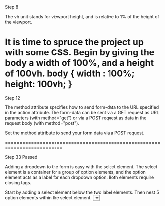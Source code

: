 Step 8

The vh unit stands for viewport height, and is relative to 1% of the height
of the viewport.

It is time to spruce the project up with some CSS. Begin by giving the body
a width of 100%, and a height of 100vh. body { width : 100%; height: 100vh;
}
==========================================================================

Step 12

The method attribute specifies how to send form-data to the URL specified
in the action attribute. The form-data can be sent via a GET request as URL
parameters (with method="get") or via a POST request as data in the request
body (with method="post").

Set the method attribute to send your form data via a POST request.
<form action='https://register-demo.freecodecamp.org' method='post'></form>

==========================================================================

Step 33 Passed

Adding a dropdown to the form is easy with the select element. The select
element is a container for a group of option elements, and the option
element acts as a label for each dropdown option. Both elements require
closing tags.

Start by adding a select element below the two label elements. Then nest 5
option elements within the select element.
<select>
<option></option>
<option></option>
<option></option>
<option></option>
<option></option>
</select>

